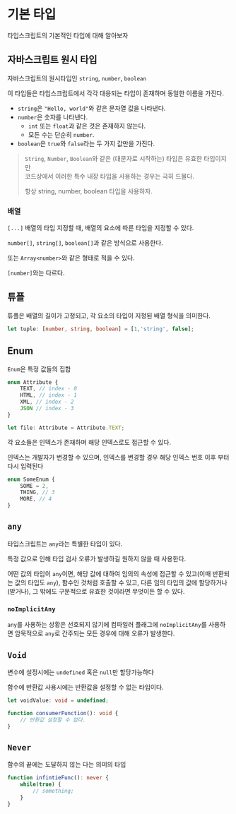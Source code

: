 # 기본 타입

타입스크립트의 기본적인 타입에 대해 알아보자

## 자바스크립트 원시 타입 

자바스크립트의 원시타입인 `string`, `number`, `boolean`

이 타입들은 타입스크립트에서 각각 대응되는 타입이 존재하며 동일한 이름을 가진다.

* `string`은 `"Hello, world"`와 같은 문자열 값을 나타낸다.
* `number`은 숫자를 나타낸다. 
  * `int` 또는 `float`과 같은 것은 존재하지 않는다. 
  * 모든 수는 단순히 `number`.
* `boolean`은 `true`와 `false`라는 두 가지 값만을 가진다.

> `String`, `Number`, `Boolean`와 같은 (대문자로 시작하는) 타입은 유효한 타입이지만  
> 코드상에서 이러한 특수 내장 타입을 사용하는 경우는 극히 드물다. 
> 
> 항상 string, number, boolean 타입을 사용하자.

### 배열

`[...]` 배열의 타입 지정할 때, 배열의 요소에 따른 타입을 지정할 수 있다.

`number[]`, `string[]`, `boolean[]`과 같은 방식으로 사용한다.

또는 `Array<number>`와 같은 형태로 적을 수 있다.

`[number]`와는 다르다.

## 튜플

튜플은 배열의 길이가 고정되고, 각 요소의 타입이 지정된 배열 형식을 의미한다.

```typescript
let tuple: [number, string, boolean] = [1,'string', false];
```

## Enum

`Enum`은 특정 값들의 집합

```typescript
enum Attribute { 
    TEXT, // index - 0
    HTML, // index - 1
    XML, // index - 2
    JSON // index - 3
}

let file: Attribute = Attribute.TEXT;
```
각 요소들은 인덱스가 존재하며 해당 인덱스로도 접근할 수 있다.

인덱스는 개발자가 변경할 수 있으며, 인덱스를 변경할 경우 해당 인덱스 번호 이후 부터 다시 입력된다 

```typescript
enum SomeEnum {
    SOME = 2,
    THING, // 3
    MORE, // 4
}
```

## `any`

타입스크립트는 `any`라는 특별한 타입이 있다.

특정 값으로 인해 타입 검사 오류가 발생하길 원하지 않을 때 사용한다.

어떤 값의 타입이 `any`이면, 해당 값에 대하여 임의의 속성에 접근할 수 있고(이때 반환되는 값의 타입도 `any`), 함수인 것처럼 호출할 수 있고, 다른 임의 타입의 값에 할당하거나(받거나), 그 밖에도 구문적으로 유효한 것이라면 무엇이든 할 수 있다.

### `noImplicitAny`

`any`를 사용하는 상황은 선호되지 않기에 컴파일러 플래그에 `noImplicitAny`를 사용하면 암묵적으로 `any`로 간주되는 모든 경우에 대해 오류가 발생한다.

## `Void`

변수에 설정시에는 `undefined` 혹은 `null`만 할당가능하다

함수에 반환값 사용시에는 반환값을 설정할 수 없는 타입이다.

```typescript
let voidValue: void = undefined;

function consumerFunction(): void {
    // 반환값 설정할 수 없다.
}
```

## `Never`

함수의 끝에는 도달하지 않는 다는 의미의 타입

```typescript
function infintieFunc(): never {
    while(true) {
        // something;
    }
}
```

